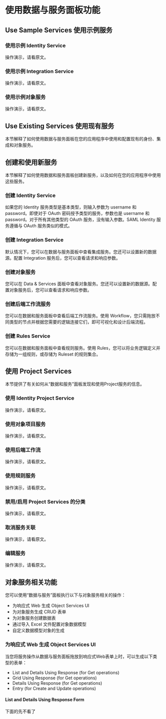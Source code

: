 # 使用数据与服务面板功能
## Use Sample Services 使用示例服务
### 使用示例 Identity Service
操作演示，请看原文。

### 使用示例 Integration Service
操作演示，请看原文。

### 使用示例对象服务
操作演示，请看原文。

## Use Existing Services 使用现有服务
本节解释了如何使用数据与服务面板在您的应用程序中使用和配置现有的身份、集成和对象服务。

## 创建和使用新服务
本节解释了如何使用数据和服务面板创建新服务，以及如何在您的应用程序中使用这些服务。

### 创建 Identity Service
如果您的 Identity 服务类型是基本类型，则输入参数为 username 和 password。即使对于 OAuth 密码授予类型的服务，参数也是 username 和 password。对于所有其他类型的 OAuth 服务，没有输入参数。SAML Identity 服务遵循与 OAuth 服务类似的模式。

### 创建 Integration Service
默认情况下，您可以在数据与服务面板中查看集成服务。您还可以设置新的数据源。配置 Integration 服务后，您可以查看请求和响应参数。

### 创建对象服务
您可以在 Data & Services 面板中查看对象服务。您还可以设置新的数据源。配置对象服务后，您可以查看请求和响应参数。

### 创建后端工作流服务
您可以在数据和服务面板中查看后端工作流服务。使用 Workflow，您只需拖放不同类型的节点并根据您需要的逻辑连接它们，即可可视化和设计后端流程。

### 创建 Rules Service
您可以在数据和服务面板中查看规则服务。使用 Rules，您可以将业务逻辑定义并存储为一组规则，或存储为 Ruleset 的规则集合。

## 使用 Project Services
本节提供了有关如何从“数据和服务”面板发现和使用Project服务的信息。

### 使用 Identity Project Service
操作演示，请看原文。

### 使用对象项目服务
操作演示，请看原文。

### 使用后端工作流
操作演示，请看原文。

### 使用规则服务
操作演示，请看原文。

### 禁用/启用 Project Services 的分类
操作演示，请看原文。

### 取消服务关联
操作演示，请看原文。

### 编辑服务
操作演示，请看原文。

## 对象服务相关功能
您可以使用“数据与服务”面板执行以下与对象服务相关的操作：
* 为响应式 Web 生成 Object Services UI
* 为对象服务生成 CRUD 表单
* 为对象服务创建数据表
* 通过导入 Excel 文件配置对象数据模型
* 自定义数据模型对象的生成

### 为响应式 Web 生成 Object Services UI
当您将服务操作从数据与服务面板拖放到响应式Web表单上时，可以生成以下类型的表单：
* List and Details Using Response (for Get operations)
* Grid Using Response (for Get operations)
* Details Using Response (for Get operations)
* Entry (for Create and Update operations)

#### List and Details Using Response Form
下面的先不看了